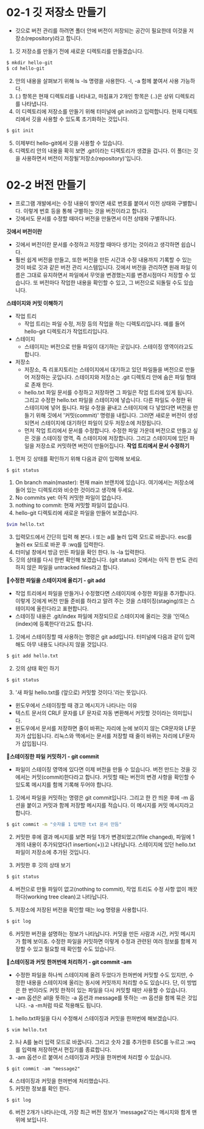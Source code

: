 # 02-1 깃 저장소 만들기
- 깃으로 버전 관리를 하려면 폴더 안에 버전이 저장되는 공간이 필요한데 이것을 저장소(repository)라고 합니다.

1. 깃 저장소를 만들기 전에 새로운 디렉토리를 만들겠습니다.
```bash
$ mkdir hello-git
$ cd hello-git
```
2. 안의 내용을 살펴보기 위해 ls -ls 명령을 사용한다. -l, -a 함께 붙여서 사용 가능하다.
3. (.) 항목은 현재 디렉토리를 나타내고, 마침표가 2개인 항목은 (..)은 상위 디렉토리를 나타냅니다.
4. 이 디렉토리에 저장소를 만들기 위해 터미널에 git init라고 입력합니다. 현재 디렉토리에서 깃을 사용할 수 있도록 초기화하는 것입니다.
```bash
$ git init
```
5. 이제부터 hello-git에서 깃을 사용할 수 있습니다.
6. 디렉토리 안의 내용을 확히 보면 .git이라는 디렉토리가 생겼을 겁니다. 이 폴더는 깃을 사용하면서 버전이 저장될'저장소(repository)'입니다.

# 02-2 버전 만들기
- 프로그램 개발에서는 수정 내용이 쌓이면 새로 번호를 붙여서 이전 상태와 구별합니다. 이렇게 번호 등을 통해 구별하는 것을 버전이라고 합니다.
- 깃에서도 문서를 수정할 때마다 버전을 만들면서 이전 상태와 구별하니다.

**깃에서 버전이란**
- 깃에서 버전이란 문서를 수정하고 저장할 때마다 생기는 것이라고 생각하면 쉽습니다.
- 훨씬 쉽게 버전을 만들고, 또한 버전을 만든 시간과 수정 내용까지 기록할 수 있는 것이 바로 깃과 같은 버전 관리 시스템입니다. 깃에서 버전을 관리하면 원래 파일 이름은 그대로 유지하면서 파일에서 무엇을 변경했는지를 변경시점마다 저장할 수 있습니다. 또 버전마다 작업한 내용을 확인할 수 있고, 그 버전으로 되돌릴 수도 있습니다.

**스테이지와 커밋 이해하기**
- 작업 트리
  - 작업 트리는 파일 수정, 저장 등의 작업을 하는 디렉토리입니다. 예를 들어 hello-git 디렉토리가 작업트리입니다.
- 스테이지 
  - 스테이지는 버전으로 만들 파일이 대기하는 곳입니다. 스테이징 영역이라고도 합니다.
- 저장소
  - 저장소, 즉 리포지토리는 스테이지에서 대기하고 있던 파일들을 버전으로 만들어 저장하는 곳입니다. 스테이지와 저장소는 .git 디렉토리 안에 숨은 파일 형태로 존재 한다.
  - hello.txt 파일 문서를 수정하고 저장하면 그 파일은 작업 트리에 있게 됩니다. 그리고 수정한 hello.txt 파일을 스테이지에 넣습니다. 다른 파일도 수정한 뒤 스테이지에 넣어 둡니다. 파일 수정을 끝내고 스테이지에 다 넣었다면 버전을 만들기 위해 깃에서 '커밋(commit)' 명령을 내립니다. 그러면 새로운 버전이 생성되면서 스테이지에 대기하던 파일이 모두 저장소에 저장됩니다.
  - 먼저 작업 트리에서 문서를 수정합니다. 수정한 파일 가운데 버전으로 만들고 싶은 것을 스테이징 영역, 즉 스테이지에 저장합니다. 그리고 스테이지에 있던 파일을 저장소로 커밋하면 버전이 만들어집니다.
**작업 트리에서 문서 수정하기**
1. 먼저 깃 상태를 확인하기 위해 다음과 같이 입력해 보세요.
```bash
$ git status
```
  1. On branch main(master): 현재 main 브랜치에 있습니다.
  여기에서는 저장소에 들어 있는 디렉토리와 비슷한 것이라고 생각해 두세요.
  2. No commits yet: 아직 커밋한 파일이 없습니다.
  3. nothing to commit: 현재 커밋할 파일이 없습니다.
2. hello-git 디렉토리에 새로운 파일을 만들어 보겠습니다.
```bash
$vim hello.txt
```
3. 입력모드에서 간단히 입력 해 본다. i 또는 a를 눌러 입력 모드로 바꿉니다. esc를 눌러 ex 모드로 바꾼 후 :wq를 입력한다.
4. 터미널 창에서 방금 만든 파일을 확인 한다. ls -la 입력한다.
5. 깃의 상태를 다시 한번 확인해 보겠습니다. (git status) 깃에서는 아직 한 번도 관리하지 않은 파일을 untracked files라고 합니다.

**🔧수정한 파일을 스테이지에 올리기 - git add**
- 작업 트리에서 파일을 만들거나 수정했다면 스테이지에 수정한 파일을 추가합니다. 이렇게 깃에게 버전 만들 준비를 하라고 알려 주는 것을 스테이징(staging)또는 스테이지에 올린다라고 표현합니다.
- 스테이징 내용은 .git/index 파일에 저장되므로 스테이지에 올리는 것을 '인덱스(index)에 등록한다'라고도 합니다.
1. 깃에서 스테이징할 때 사용하는 명령은 git add입니다. 터미널에 다음과 같이 입력해도 아무 내용도 나타나지 않을 것입니다.
```bash
$ git add hello.txt
```
2. 깃의 상태 확인 하기
```bash
$ git status
```
3. '새 파일 hello.txt를 (앞으로) 커밋할 것이다.'라는 뜻입니다.

- 윈도우에서 스테이징할 때 경고 메시지가 나타나는 이유
 - 텍스트 문서의 CRLF 문자를 LF 문자로 자동 변환해서 커밋할 것이라는 의미입니다.
 - 윈도우에서 문서를 저장하면 줄이 바뀌는 자리에 눈에 보이지 않는 CR문자와 LF문자가 삽입됩니다. 리눅스와 맥에서는 문서를 저장할 때 줄이 바뀌는 자리에  LF문자가 삽입됩니다.

**🔎스테이징한 파일 커밋하기 - git commit**
- 파일이 스테이징 영역에 있다면 이제 버전을 만들 수 있습니다. 버전 만드는 것을 깃에서는 커밋(commit)한다라고 합니다. 커밋할 때는 버전의 변경 사항을 확인할 수 있도록 메시지를 함께 기록해 두어야 합니다.

1. 깃에서 파일을 커밋하는 명령은 git commit입니다. 그리고 한 칸 띄운 후에 -m 옵션을 붙이고 커밋과 함께 저장할 메시지를 적습니다. 이 메시지를 커밋 메시지라고 합니다.
```bash
$ git commit -m "숫자를 1 입력한 txt 문서 만듬"
```
2. 커밋한 후에 결과 메시지를 보면 파일 1개가 변경되었고(1file changed), 파일에 1개의 내용이 추가되었다(1 insertion(+))고 나타납니다. 스테이지에 있던 hello.txt 파일이 저장소에 추가된 것입니다.

3. 커밋한 후 깃의 상태 보기
```bash
$ git status
```

4. 버전으로 만들 파일이 없고(nothing to commit), 작업 트리도 수정 사항 없이 깨끗하다(working tree clean)고 나타납니다.

5. 저장소에 저장된 버전을 확인할 때는 log 명령을 사용합니다.
```bash
$ git log
```
6. 커밋한 버전을 설명하는 정보가 나타납니다. 커밋을 만든 사람과 시간, 커밋 메시지가 함께 보이죠. 수정한 파일을 커밋하면 이렇게 수정과 관련된 여러 정보를 함께 저장할 수 있고 필요할 때 확인할 수도 있습니다.

**🔎스테이징과 커밋 한꺼번에 처리하기 - git commit -am**
- 수정한 파일을 하나씩 스테이지에 올려 두었다가 한꺼번에 커밋할 수도 있지만, 수정한 내용을 스테이지에 올리는 동시에 커밋까지 처리할 수도 있습니다. 단, 이 방법은 한 번이라도 커밋 한적이 있는 파일을 다시 커밋할 때만 사용할 수 있습니다.
- -am 옵션은 all을 뜻하는 -a 옵션과 message를 뜻하는 -m 옵션을 함께 묶은 것입니다. -a -m처럼 따로 적용해도 됩니다.

1. hello.txt파일을 다시 수정해서 스테이징과 커밋을 한꺼번에 해보겠습니다.
```
$ vim hello.txt
```
2. I나 A를 눌러 입력 모드로 바꿉니다. 그리고 숫자 2를 추가한후 ESC를 누르고 :wq를 입력해 저장하면서 편집기를 종료합니다.
3. -am 옵션ㅇ르 붙여서 스테이징과 커밋을 한꺼번에 처리할 수 있습니다.
```
$ git commit -am "message2"
```
4. 스테이징과 커밋을 한꺼번에 처리했습니다.
5. 커밋한 정보를 확인 한다.
```
$ git log
```
6. 버전 2개가 나타나는데, 가장 최근 버전 정보가 'message2'라는 메시지와 함게 맨 위에 보입니다.
